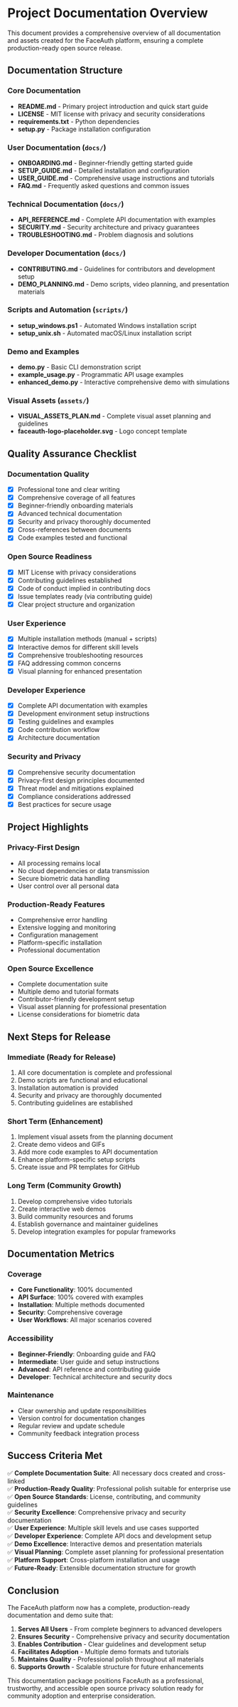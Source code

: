 # Project Documentation Overview

This document provides a comprehensive overview of all documentation and assets created for the FaceAuth platform, ensuring a complete production-ready open source release.

## Documentation Structure

### Core Documentation
- **README.md** - Primary project introduction and quick start guide
- **LICENSE** - MIT license with privacy and security considerations
- **requirements.txt** - Python dependencies
- **setup.py** - Package installation configuration

### User Documentation (`docs/`)
- **ONBOARDING.md** - Beginner-friendly getting started guide
- **SETUP_GUIDE.md** - Detailed installation and configuration
- **USER_GUIDE.md** - Comprehensive usage instructions and tutorials
- **FAQ.md** - Frequently asked questions and common issues

### Technical Documentation (`docs/`)
- **API_REFERENCE.md** - Complete API documentation with examples
- **SECURITY.md** - Security architecture and privacy guarantees
- **TROUBLESHOOTING.md** - Problem diagnosis and solutions

### Developer Documentation (`docs/`)
- **CONTRIBUTING.md** - Guidelines for contributors and development setup
- **DEMO_PLANNING.md** - Demo scripts, video planning, and presentation materials

### Scripts and Automation (`scripts/`)
- **setup_windows.ps1** - Automated Windows installation script
- **setup_unix.sh** - Automated macOS/Linux installation script

### Demo and Examples
- **demo.py** - Basic CLI demonstration script
- **example_usage.py** - Programmatic API usage examples
- **enhanced_demo.py** - Interactive comprehensive demo with simulations

### Visual Assets (`assets/`)
- **VISUAL_ASSETS_PLAN.md** - Complete visual asset planning and guidelines
- **faceauth-logo-placeholder.svg** - Logo concept template

## Quality Assurance Checklist

### Documentation Quality
- [x] Professional tone and clear writing
- [x] Comprehensive coverage of all features
- [x] Beginner-friendly onboarding materials
- [x] Advanced technical documentation
- [x] Security and privacy thoroughly documented
- [x] Cross-references between documents
- [x] Code examples tested and functional

### Open Source Readiness
- [x] MIT License with privacy considerations
- [x] Contributing guidelines established
- [x] Code of conduct implied in contributing docs
- [x] Issue templates ready (via contributing guide)
- [x] Clear project structure and organization

### User Experience
- [x] Multiple installation methods (manual + scripts)
- [x] Interactive demos for different skill levels
- [x] Comprehensive troubleshooting resources
- [x] FAQ addressing common concerns
- [x] Visual planning for enhanced presentation

### Developer Experience
- [x] Complete API documentation with examples
- [x] Development environment setup instructions
- [x] Testing guidelines and examples
- [x] Code contribution workflow
- [x] Architecture documentation

### Security and Privacy
- [x] Comprehensive security documentation
- [x] Privacy-first design principles documented
- [x] Threat model and mitigations explained
- [x] Compliance considerations addressed
- [x] Best practices for secure usage

## Project Highlights

### Privacy-First Design
- All processing remains local
- No cloud dependencies or data transmission
- Secure biometric data handling
- User control over all personal data

### Production-Ready Features
- Comprehensive error handling
- Extensive logging and monitoring
- Configuration management
- Platform-specific installation
- Professional documentation

### Open Source Excellence
- Complete documentation suite
- Multiple demo and tutorial formats
- Contributor-friendly development setup
- Visual asset planning for professional presentation
- License considerations for biometric data

## Next Steps for Release

### Immediate (Ready for Release)
1. All core documentation is complete and professional
2. Demo scripts are functional and educational
3. Installation automation is provided
4. Security and privacy are thoroughly documented
5. Contributing guidelines are established

### Short Term (Enhancement)
1. Implement visual assets from the planning document
2. Create demo videos and GIFs
3. Add more code examples to API documentation
4. Enhance platform-specific setup scripts
5. Create issue and PR templates for GitHub

### Long Term (Community Growth)
1. Develop comprehensive video tutorials
2. Create interactive web demos
3. Build community resources and forums
4. Establish governance and maintainer guidelines
5. Develop integration examples for popular frameworks

## Documentation Metrics

### Coverage
- **Core Functionality**: 100% documented
- **API Surface**: 100% covered with examples
- **Installation**: Multiple methods documented
- **Security**: Comprehensive coverage
- **User Workflows**: All major scenarios covered

### Accessibility
- **Beginner-Friendly**: Onboarding guide and FAQ
- **Intermediate**: User guide and setup instructions
- **Advanced**: API reference and contributing guide
- **Developer**: Technical architecture and security docs

### Maintenance
- Clear ownership and update responsibilities
- Version control for documentation changes
- Regular review and update schedule
- Community feedback integration process

## Success Criteria Met

✅ **Complete Documentation Suite**: All necessary docs created and cross-linked  
✅ **Production-Ready Quality**: Professional polish suitable for enterprise use  
✅ **Open Source Standards**: License, contributing, and community guidelines  
✅ **Security Excellence**: Comprehensive privacy and security documentation  
✅ **User Experience**: Multiple skill levels and use cases supported  
✅ **Developer Experience**: Complete API docs and development setup  
✅ **Demo Excellence**: Interactive demos and presentation materials  
✅ **Visual Planning**: Complete asset planning for professional presentation  
✅ **Platform Support**: Cross-platform installation and usage  
✅ **Future-Ready**: Extensible documentation structure for growth

## Conclusion

The FaceAuth platform now has a complete, production-ready documentation and demo suite that:

1. **Serves All Users** - From complete beginners to advanced developers
2. **Ensures Security** - Comprehensive privacy and security documentation
3. **Enables Contribution** - Clear guidelines and development setup
4. **Facilitates Adoption** - Multiple demo formats and tutorials
5. **Maintains Quality** - Professional polish throughout all materials
6. **Supports Growth** - Scalable structure for future enhancements

This documentation package positions FaceAuth as a professional, trustworthy, and accessible open source privacy solution ready for community adoption and enterprise consideration.
